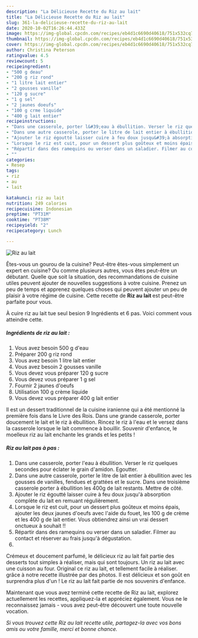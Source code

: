 ```yaml
---
description: "La Délicieuse Recette du Riz au lait"
title: "La Délicieuse Recette du Riz au lait"
slug: 361-la-delicieuse-recette-du-riz-au-lait
date: 2020-10-02T16:26:44.433Z
image: https://img-global.cpcdn.com/recipes/eb4d1c6690d40618/751x532cq70/riz-au-lait-photo-principale-de-la-recette.jpg
thumbnail: https://img-global.cpcdn.com/recipes/eb4d1c6690d40618/751x532cq70/riz-au-lait-photo-principale-de-la-recette.jpg
cover: https://img-global.cpcdn.com/recipes/eb4d1c6690d40618/751x532cq70/riz-au-lait-photo-principale-de-la-recette.jpg
author: Christina Peterson
ratingvalue: 4.5
reviewcount: 5
recipeingredient:
- "500 g deau"
- "200 g riz rond"
- "1 litre lait entier"
- "2 gousses vanille"
- "120 g sucre"
- "1 g sel"
- "2 jaunes doeufs"
- "100 g crme liquide"
- "400 g lait entier"
recipeinstructions:
- "Dans une casserole, porter l&#39;eau à ébullition. Verser le riz quelques secondes pour éclater le grain d&#39;amidon. Egoutter."
- "Dans une autre casserole, porter le litre de lait entier à ébullition avec les gousses de vanilles, fendues et grattées et le sucre. Dans une troisième casserole porter à ébullition les 400g de lait restants. Mettre de côté."
- "Ajouter le riz égoutté laisser cuire à feu doux jusqu&#39;à absorption complète du lait en remuant régulièrement."
- "Lorsque le riz est cuit, pour un dessert plus goûteux et moins épais, ajouter les deux jaunes d&#39;oeufs avec l&#39;aide du fouet, les 100 g de crème et les 400 g de lait entier. Vous obtiendrez ainsi un vrai dessert onctueux à souhait !!"
- "Répartir dans des ramequins ou verser dans un saladier. Filmer au contact et réserver au frais jusqu&#39;à dégustation."
- ""
categories:
- Resep
tags:
- riz
- au
- lait

katakunci: riz au lait 
nutrition: 249 calories
recipecuisine: Indonesian
preptime: "PT31M"
cooktime: "PT38M"
recipeyield: "2"
recipecategory: Lunch

---
```



![Riz au lait](https://img-global.cpcdn.com/recipes/eb4d1c6690d40618/751x532cq70/riz-au-lait-photo-principale-de-la-recette.jpg)

Êtes-vous un gourou de la cuisine? Peut-être êtes-vous simplement un expert en cuisine? Ou comme plusieurs autres, vous êtes peut-être un débutant. Quelle que soit la situation, des recommandations de cuisine utiles peuvent ajouter de nouvelles suggestions à votre cuisine. Prenez un peu de temps et apprenez quelques choses qui peuvent ajouter un peu de plaisir à votre régime de cuisine. Cette recette de <strong> Riz au lait </strong> est peut-être parfaite pour vous.

<!--inarticleads1-->

À cuire riz au lait tue seul besion 9 Ingrédients et 6 pas. Voici comment vous atteindre cette.

##### Ingrédients de riz au lait :

1. Vous avez besoin 500 g d&#39;eau
1. Préparer 200 g riz rond
1. Vous avez besoin 1 litre lait entier
1. Vous avez besoin 2 gousses vanille
1. Vous devez vous préparer 120 g sucre
1. Vous devez vous préparer 1 g sel
1. Fournir 2 jaunes d&#39;oeufs
1. Utilisation 100 g crème liquide
1. Vous devez vous préparer 400 g lait entier


Il est un dessert traditionnel de la cuisine iranienne qui a été mentionné la première fois dans le Livre des Rois. Dans une grande casserole, porter doucement le lait et le riz à ébullition. Rincez le riz à l&#39;eau et le versez dans la casserole lorsque le lait commence à bouillir. Souvenir d&#39;enfance, le moelleux riz au lait enchante les grands et les petits ! 

<!--inarticleads2-->

##### Riz au lait pas à pas :

1. Dans une casserole, porter l&#39;eau à ébullition. Verser le riz quelques secondes pour éclater le grain d&#39;amidon. Egoutter.
1. Dans une autre casserole, porter le litre de lait entier à ébullition avec les gousses de vanilles, fendues et grattées et le sucre. Dans une troisième casserole porter à ébullition les 400g de lait restants. Mettre de côté.
1. Ajouter le riz égoutté laisser cuire à feu doux jusqu&#39;à absorption complète du lait en remuant régulièrement.
1. Lorsque le riz est cuit, pour un dessert plus goûteux et moins épais, ajouter les deux jaunes d&#39;oeufs avec l&#39;aide du fouet, les 100 g de crème et les 400 g de lait entier. Vous obtiendrez ainsi un vrai dessert onctueux à souhait !!
1. Répartir dans des ramequins ou verser dans un saladier. Filmer au contact et réserver au frais jusqu&#39;à dégustation.
1. 


Crémeux et doucement parfumé, le délicieux riz au lait fait partie des desserts tout simples à réaliser, mais qui sont toujours. Un riz au lait avec une cuisson au four. Original ce riz au lait, et tellement facile à réaliser. grâce à notre recette illustrée par des photos. Il est délicieux et son goût en surprendra plus d&#39;un ! Le riz au lait fait partie de nos souvenirs d&#39;enfance. 

<!--inarticleads1-->

<p>
Maintenant que vous avez terminé cette recette de Riz au lait, explorez actuellement les recettes, appliquez-la et appréciez également. Vous ne le reconnaissez jamais - vous avez peut-être découvert une toute nouvelle vocation.
</p>

<p>
<i>Si vous trouvez cette Riz au lait recette utile, partagez-la avec vos bons amis ou votre famille, merci et bonne chance.</i>
</p>
